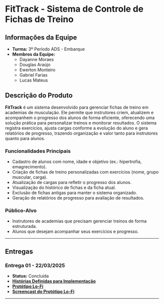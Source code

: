 # FitTrack - Sistema de Controle de Fichas de Treino

## Informações da Equipe

- **Turma:** 3º Período ADS - Embarque
- **Membros da Equipe:**
  - Dayanne Moraes
  - Douglas Araújo
  - Ewerton Monteiro
  - Gabriel Farias
  - Lucas Mateus

## Descrição do Produto

**FitTrack** é um sistema desenvolvido para gerenciar fichas de treino em academias de musculação. Ele permite que instrutores criem, atualizem e acompanhem o progresso dos alunos de forma eficiente, oferecendo uma solução prática para personalizar treinos e monitorar resultados. O sistema registra exercícios, ajusta cargas conforme a evolução do aluno e gera relatórios de progresso, trazendo organização e valor tanto para instrutores quanto para alunos.

### Funcionalidades Principais
- Cadastro de alunos com nome, idade e objetivo (ex.: hipertrofia, emagrecimento).
- Criação de fichas de treino personalizadas com exercícios (nome, grupo muscular, carga).
- Atualização de cargas para refletir o progresso dos alunos.
- Visualização do histórico de fichas e da ficha atual.
- Exclusão de fichas antigas para manter o sistema organizado.
- Geração de relatórios de progresso para avaliação de resultados.

### Público-Alvo
- Instrutores de academias que precisam gerenciar treinos de forma estruturada.
- Alunos que desejam acompanhar seus exercícios e progresso.

---

## Entregas

### Entrega 01 - 22/03/2025
- **Status:** Concluída
- [**Histórias Definidas para Implementação**](https://github.com/users/araujodgdev/projects/4/views/1)
- [**Protótipo Lo-Fi**](https://www.figma.com/design/GHusuNKl7TkhTesnnDT8r7/Lofi---POO?node-id=0-1&t=Y5i5rakeeiaZYXqU-1)
- [**Screencast do Protótipo Lo-Fi**](https://www.youtube.com/watch?v=r2qKeTZtQXA)

---